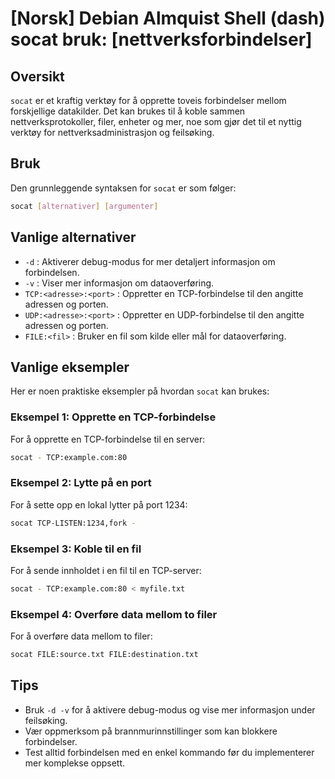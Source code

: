 # [Norsk] Debian Almquist Shell (dash) socat bruk: [nettverksforbindelser]

## Oversikt
`socat` er et kraftig verktøy for å opprette toveis forbindelser mellom forskjellige datakilder. Det kan brukes til å koble sammen nettverksprotokoller, filer, enheter og mer, noe som gjør det til et nyttig verktøy for nettverksadministrasjon og feilsøking.

## Bruk
Den grunnleggende syntaksen for `socat` er som følger:

```bash
socat [alternativer] [argumenter]
```

## Vanlige alternativer
- `-d` : Aktiverer debug-modus for mer detaljert informasjon om forbindelsen.
- `-v` : Viser mer informasjon om dataoverføring.
- `TCP:<adresse>:<port>` : Oppretter en TCP-forbindelse til den angitte adressen og porten.
- `UDP:<adresse>:<port>` : Oppretter en UDP-forbindelse til den angitte adressen og porten.
- `FILE:<fil>` : Bruker en fil som kilde eller mål for dataoverføring.

## Vanlige eksempler
Her er noen praktiske eksempler på hvordan `socat` kan brukes:

### Eksempel 1: Opprette en TCP-forbindelse
For å opprette en TCP-forbindelse til en server:

```bash
socat - TCP:example.com:80
```

### Eksempel 2: Lytte på en port
For å sette opp en lokal lytter på port 1234:

```bash
socat TCP-LISTEN:1234,fork -
```

### Eksempel 3: Koble til en fil
For å sende innholdet i en fil til en TCP-server:

```bash
socat - TCP:example.com:80 < myfile.txt
```

### Eksempel 4: Overføre data mellom to filer
For å overføre data mellom to filer:

```bash
socat FILE:source.txt FILE:destination.txt
```

## Tips
- Bruk `-d -v` for å aktivere debug-modus og vise mer informasjon under feilsøking.
- Vær oppmerksom på brannmurinnstillinger som kan blokkere forbindelser.
- Test alltid forbindelsen med en enkel kommando før du implementerer mer komplekse oppsett.